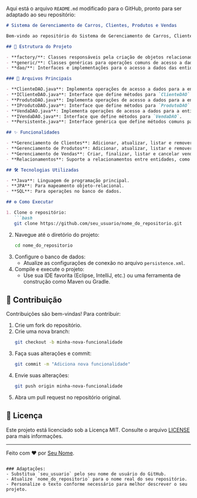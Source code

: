 Aqui está o arquivo `README.md` modificado para o GitHub, pronto para ser adaptado ao seu repositório:

```markdown
# Sistema de Gerenciamento de Carros, Clientes, Produtos e Vendas

Bem-vindo ao repositório do Sistema de Gerenciamento de Carros, Clientes, Produtos e Vendas! Este projeto foi desenvolvido em **Java** utilizando a **Java Persistence API (JPA)** para persistência de dados, com uma arquitetura baseada em **DAO (Data Access Object)** para simplificar operações de **CRUD (Create, Read, Update, Delete)**.

## 📁 Estrutura do Projeto

- **factory/**: Classes responsáveis pela criação de objetos relacionados ao sistema.
- **generic/**: Classes genéricas para operações comuns de acesso a dados.
- **dao/**: Interfaces e implementações para o acesso a dados das entidades.

### 🚀 Arquivos Principais

- **ClienteDAO.java**: Implementa operações de acesso a dados para a entidade `Cliente`.
- **IClienteDAO.java**: Interface que define métodos para `ClienteDAO`.
- **ProdutoDAO.java**: Implementa operações de acesso a dados para a entidade `Produto`.
- **IProdutoDAO.java**: Interface que define métodos para `ProdutoDAO`.
- **VendaDAO.java**: Implementa operações de acesso a dados para a entidade `Venda`.
- **IVendaDAO.java**: Interface que define métodos para `VendaDAO`.
- **Persistente.java**: Interface genérica que define métodos comuns para entidades persistentes.

## ✨ Funcionalidades

- **Gerenciamento de Clientes**: Adicionar, atualizar, listar e remover clientes.
- **Gerenciamento de Produtos**: Adicionar, atualizar, listar e remover produtos.
- **Gerenciamento de Vendas**: Criar, finalizar, listar e cancelar vendas, com suporte para associar produtos às vendas.
- **Relacionamentos**: Suporte a relacionamentos entre entidades, como um cliente podendo ter várias vendas.

## 🛠 Tecnologias Utilizadas

- **Java**: Linguagem de programação principal.
- **JPA**: Para mapeamento objeto-relacional.
- **SQL**: Para operações no banco de dados.

## ⚙️ Como Executar

1. Clone o repositório:
   ```bash
   git clone https://github.com/seu_usuario/nome_do_repositorio.git
   ```
2. Navegue até o diretório do projeto:
   ```bash
   cd nome_do_repositorio
   ```
3. Configure o banco de dados:
   - Atualize as configurações de conexão no arquivo `persistence.xml`.
4. Compile e execute o projeto:
   - Use sua IDE favorita (Eclipse, IntelliJ, etc.) ou uma ferramenta de construção como Maven ou Gradle.

## 🤝 Contribuição

Contribuições são bem-vindas! Para contribuir:
1. Crie um fork do repositório.
2. Crie uma nova branch:
   ```bash
   git checkout -b minha-nova-funcionalidade
   ```
3. Faça suas alterações e commit:
   ```bash
   git commit -m "Adiciona nova funcionalidade"
   ```
4. Envie suas alterações:
   ```bash
   git push origin minha-nova-funcionalidade
   ```
5. Abra um pull request no repositório original.

## 📜 Licença

Este projeto está licenciado sob a Licença MIT. Consulte o arquivo [LICENSE](LICENSE) para mais informações.

---

Feito com ❤️ por [Seu Nome](https://github.com/seu_usuario).
```

### Adaptações:
- Substitua `seu_usuario` pelo seu nome de usuário do GitHub.
- Atualize `nome_do_repositorio` para o nome real do seu repositório.
- Personalize o texto conforme necessário para melhor descrever o seu projeto.
